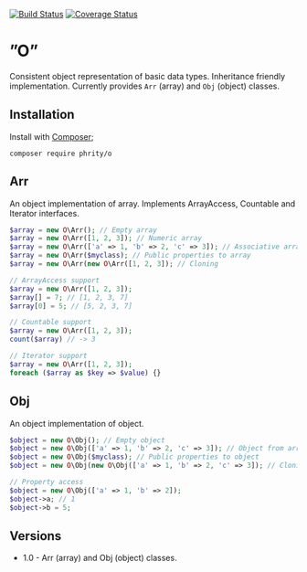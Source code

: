 [![Build Status](https://travis-ci.org/sirn-se/phrity-o.svg?branch=master)](https://travis-ci.org/sirn-se/phrity-o)
[![Coverage Status](https://coveralls.io/repos/github/sirn-se/phrity-o/badge.svg?branch=master)](https://coveralls.io/github/sirn-se/phrity-o?branch=master)

# ”O”

Consistent object representation of basic data types. Inheritance friendly implementation. Currently provides `Arr` (array) and `Obj` (object) classes.

## Installation

Install with [Composer](https://getcomposer.org/);
```
composer require phrity/o
```

## Arr

An object implementation of array. Implements ArrayAccess, Countable and Iterator interfaces.

```php
$array = new O\Arr(); // Empty array
$array = new O\Arr([1, 2, 3]); // Numeric array
$array = new O\Arr(['a' => 1, 'b' => 2, 'c' => 3]); // Associative array
$array = new O\Arr($myclass); // Public properties to array
$array = new O\Arr(new O\Arr([1, 2, 3]); // Cloning

// ArrayAccess support
$array = new O\Arr([1, 2, 3]);
$array[] = 7; // [1, 2, 3, 7]
$array[0] = 5; // [5, 2, 3, 7]

// Countable support
$array = new O\Arr([1, 2, 3]);
count($array) // -> 3

// Iterator support
$array = new O\Arr([1, 2, 3]);
foreach ($array as $key => $value) {}
```

## Obj

An object implementation of object.

```php
$object = new O\Obj(); // Empty object
$object = new O\Obj(['a' => 1, 'b' => 2, 'c' => 3]); // Object from array
$object = new O\Obj($myclass); // Public properties to object
$object = new O\Obj(new O\Obj(['a' => 1, 'b' => 2, 'c' => 3]); // Cloning

// Property access
$object = new O\Obj(['a' => 1, 'b' => 2]);
$object->a; // 1
$object->b = 5;
```

## Versions

* 1.0 - Arr (array) and Obj (object) classes.